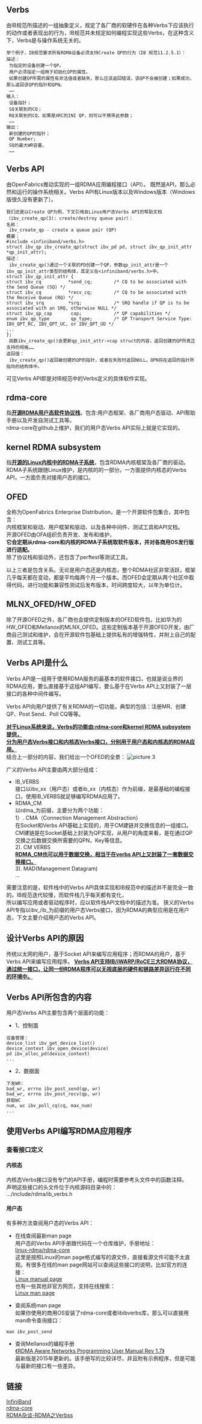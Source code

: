 ## Verbs
由IB规范所描述的一组抽象定义，规定了各厂商的软硬件在各种Verbs下应该执行的动作或者表现出的行为，IB规范并未规定如何编程实现这些Verbs，在这种含义下，Verbs是与操作系统无关的。
```
举个例子，IB规范要求所有RDMA设备必须支持Create QP的行为（IB 规范11.2.5.1）：
描述：
​ 为指定的设备创建一个QP。
​ 用户必须指定一组用于初始化QP的属性。
​ 如果创建QP所需的属性有非法值或者缺失，那么应该返回错误，该QP不会被创建；如果成功， 那么返回该QP的指针和QPN。
​ ……
输入：
​ 设备指针；
​ SQ关联到的CQ；
​ RQ关联到的CQ，如果是XRC的INI QP，则可以不携带此参数；
​ ……
输出：
​ 新创建的QP的指针；
​ QP Number;
​ SQ的最大WR容量。
​ ……
```

## Verbs API
由OpenFabrics推动实现的一组RDMA应用编程接口（API）。
既然是API，那么必然和运行的操作系统相关。Verbs API有Linux版本以及Windows版本（Windows版很久没有更新了）。
```
我们还是以Create QP为例，下文引用自Linux用户态Verbs API的帮助文档
（ibv_create_qp(3): create/destroy queue pair）：
名称：
​ ibv_create_qp - create a queue pair (QP)
概要：
#include <infiniband/verbs.h>
struct ibv_qp ibv_create_qp(struct ibv_pd pd, struct ibv_qp_init_attr *qp_init_attr); 
描述：
​ ibv_create_qp()通过一个关联的PD创建一个QP，参数qp_init_attr是一个ibv_qp_init_attr类型的结构体，其定义在<infiniband/verbs.h>中。
struct ibv_qp_init_attr {
struct ibv_cq          *send_cq;        /* CQ to be associated with the Send Queue (SQ) */
struct ibv_cq          *recv_cq;        /* CQ to be associated with the Receive Queue (RQ) */
struct ibv_srq         *srq;            /* SRQ handle if QP is to be associated with an SRQ, otherwise NULL */
struct ibv_qp_cap       cap;            /* QP capabilities */
enum ibv_qp_type        qp_type;        /* QP Transport Service Type: IBV_QPT_RC, IBV_QPT_UC, or IBV_QPT_UD */
...
};
​ 函数ibv_create_qp()会更新qp_init_attr->cap struct的内容，返回创建的QP所真正支持的规格……
返回值：
​ ibv_create_qp()返回被创建的QP的指针，或者在失败时返回NULL。QPN将在返回的指针所指向的结构体中。
```
可见Verbs API即是对IB规范中的Verbs定义的具体软件实现。

## rdma-core
指<u>**开源RDMA用户态软件协议栈**</u>，包含:用户态框架、各厂商用户态驱动、API帮助手册以及开发自测试工具等。  
rdma-core在github上维护，我们的用户态Verbs API实际上就是它实现的。

## kernel RDMA subsystem
指<u>**开源的Linux内核中的RDMA子系统**</u>，包含RDMA内核框架及各厂商的驱动。  
RDMA子系统跟随Linux维护，是内核的的一部分。一方面提供内核态的Verbs API，一方面负责对接用户态的接口。

## OFED
全称为OpenFabrics Enterprise Distribution，是一个开源软件包集合，其中包含：  
内核框架和驱动、用户框架和驱动、以及各种中间件、测试工具和API文档。  
开源OFED由OFA组织负责开发、发布和维护，  
**它会定期从rdma-core和内核的RDMA子系统取软件版本，并对各商用OS发行版进行适配。**  
除了协议栈和驱动外，还包含了perftest等测试工具。  

以上三者是包含关系。无论是用户态还是内核态，整个RDMA社区非常活跃，框架几乎每天都在变动，都是平均每两个月一个版本。而OFED会定期从两个社区中取得代码，进行功能和兼容性测试后发布版本，时间跨度较大，以年为单位计。

## MLNX_OFED/HW_OFED
除了开源OFED之外，各厂商也会提供定制版本的OFED软件包，比如华为的HW_OFED和Mellanox的MLNX_OFED。这些定制版本基于开源OFED开发，由厂商自己测试和维护，会在开源软件包基础上提供私有的增强特性，并附上自己的配置、测试工具等。


## Verbs API是什么
Verbs API是一组用于使用RDMA服务的最基本的软件接口，也就是说业界的RDMA应用，要么直接基于这组API编写，要么基于在Verbs API上又封装了一层接口的各种中间件编写。  

Verbs API向用户提供了有关RDMA的一切功能，典型的包括：注册MR、创建QP、Post Send、Poll CQ等等。

<u>**对于Linux系统来说，Verbs的功能由:rdma-core和kernel RDMA subsystem提供，  
分为用户态Verbs接口和内核态Verbs接口，分别用于用户态和内核态的RDMA应用。**</u>  
结合上一部分的内容，我们给出一个OFED的全景：
![picture 3](../../z_images/7bf682f8f6e65d538d03a62de0d9132ed089fe489c57c66aba09a4c0afa3b68f.png)  

广义的Verbs API主要由两大部分组成：  
* IB_VERBS  
接口以ibv_xx（用户态）或者ib_xx（内核态）作为前缀，是最基础的编程接口，使用IB_VERBS就足够编写RDMA应用了。
* RDMA_CM  
以rdma_为前缀，主要分为两个功能：    
1）. CMA（Connection Management Abstraction）  
在Socket和Verbs API基础上实现的，用于CM建链并交换信息的一组接口。CM建链是在Socket基础上封装为QP实现，从用户的角度来看，是在通过QP交换之后数据交换所需要的QPN，Key等信息。  
2). CM VERBS  
<u>**RDMA_CM也可以用于数据交换，相当于在verbs API上又封装了一套数据交换接口。**</u>   
3). MAD(Management Datagram)  
...

需要注意的是，软件栈中的Verbs API具体实现和IB规范中的描述并不是完全一致的。IB规范迭代较慢，而软件栈几乎每天都有变化，  
所以编写应用或者驱动程序时，应以软件栈API文档中的描述为准。
狭义的Verbs API专指以ibv_/ib_为前缀的用户态Verbs接口，因为RDMA的典型应用是在用户态，下文主要介绍用户态的Verbs API。

## 设计Verbs API的原因
传统以太网的用户，基于Socket API来编写应用程序；而RDMA的用户，基于Verbs API来编写应用程序。
<u>**Verbs API支持IB/iWARP/RoCE三大RDMA协议，通过统一接口，让同一份RDMA程序可以无视底层的硬件和链路差异运行在不同的环境中。**</u>  

## Verbs API所包含的内容
用户态Verbs API主要包含两个层面的功能：
* 1、控制面  
```
设备管理：
device_list ibv_get_device_list()
device_context ibv_open_device(device)
pd ibv_alloc_pd(device_context)
...
```

* 2、数据面  
```
下发WR:
bad_wr, errno ibv_post_send(qp, wr)
bad_wr, errno ibv_post_recv(qp, wr)
获取WC
num, wc ibv_poll_cq(cq, max_num)
...
```

## 使用Verbs API编写RDMA应用程序
### 查看接口定义
#### 内核态  
内核态Verbs接口没有专门的API手册，编程时需要参考头文件中的函数注释。  
声明这些接口的头文件位于内核源码目录中的：  
.../include/rdma/ib_verbs.h

#### 用户态  
有多种方法查阅用户态的Verbs API：  
* 在线查阅最新man page    
用户态的Verbs API手册跟代码在一个仓库维护，手册地址：  
[linux-rdma/rdma-core](https://github.com/linux-rdma/rdma-core/tree/master/libibverbs/man)  
这里是按照Linux的man page格式编写的源文件，直接看源文件可能不太直观。有很多在线的man page网站可以查阅这些接口的说明，比如官方的连接：  
[Linux manual page](https://man7.org/linux/man-pages/man3/ibv_post_send.3.html)  
也有一些其他非官方网页，支持在线搜索：  
[Linux man page](https://linux.die.net/man/3/ibv_post_send)  

* 查阅系统man page  
如果你使用的商用OS安装了rdma-core或者libibverbs库，那么可以直接用man命令查询接口：  
```
man ibv_post_send
```

* 查询Mellanox的编程手册  
[《RDMA Aware Networks Programming User Manual Rev 1.7》](https://www.mellanox.com/related-docs/prod_software/RDMA_Aware_Programming_user_manual.pdf)  
最新版是2015年更新的。该手册写的比较详尽，并且附有示例程序，但是可能与最新的接口有一些差异。

## 链接

[InfiniBand](https://www.infinibandta.org/about-infiniband/)  
[rdma-core](https://github.com/linux-rdma/rdma-core)  
[RDMA杂谈-RDMA之Verbss](https://zhuanlan.zhihu.com/p/329198771)